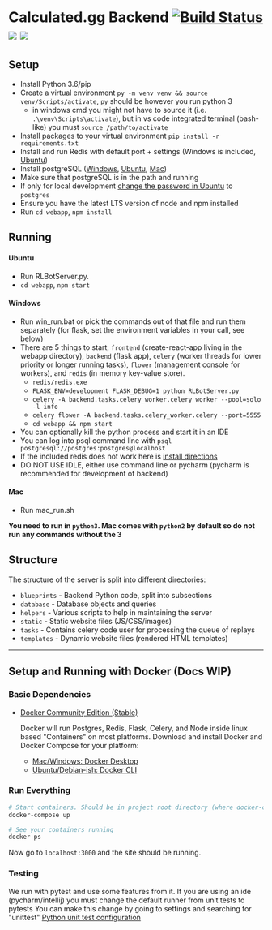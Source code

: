 # Calculated.gg Backend [![Build Status](https://api.travis-ci.org/SaltieRL/DistributedReplays.svg?branch=master)](https://travis-ci.org/SaltieRL/DistributedReplays) [<img src="https://img.shields.io/endpoint.svg?url=https%3A%2F%2Fshieldsio-patreon.herokuapp.com%2Fcalculated">](https://www.patreon.com/calculated)  [<img src="https://img.shields.io/discord/482991399017512960.svg?colorB=7581dc&logo=discord&logoColor=white">](https://discord.gg/c8cArY9)

## Setup
- Install Python 3.6/pip
- Create a virtual environment `py -m venv venv && source venv/Scripts/activate`, `py` should be however you run python 3
  - in windows cmd you might not have to source it (i.e. `.\venv\Scripts\activate`), but in vs code integrated terminal (bash-like) you must `source /path/to/activate`
- Install packages to your virtual environment `pip install -r requirements.txt`
- Install and run Redis with default port + settings (Windows is included, [Ubuntu](https://redis.io/topics/quickstart))
- Install postgreSQL ([Windows](https://www.enterprisedb.com/thank-you-downloading-postgresql?anid=1255928), [Ubuntu](https://www.digitalocean.com/community/tutorials/how-to-install-and-use-postgresql-on-ubuntu-16-04), [Mac](https://stackoverflow.com/a/35308200/2187510))
- Make sure that postgreSQL is in the path and running
- If only for local development [change the password in Ubuntu](https://blog.2ndquadrant.com/how-to-safely-change-the-postgres-user-password-via-psql/) to `postgres`
- Ensure you have the latest LTS version of node and npm installed
- Run `cd webapp`, `npm install`

## Running

#### Ubuntu
- Run RLBotServer.py.
- `cd webapp`, `npm start`

#### Windows
- Run win_run.bat or pick the commands out of that file and run them separately (for flask, set the environment variables in your call, see below)
- There are 5 things to start, `frontend` (create-react-app living in the webapp directory), `backend` (flask app), `celery` (worker threads for lower priority or longer running tasks), `flower` (management console for workers), and `redis` (in memory key-value store).
  - `redis/redis.exe`
  - `FLASK_ENV=development FLASK_DEBUG=1 python RLBotServer.py`
  - `celery -A backend.tasks.celery_worker.celery worker --pool=solo -l info`
  - `celery flower -A backend.tasks.celery_worker.celery --port=5555`
  - `cd webapp && npm start`
- You can optionally kill the python process and start it in an IDE
- You can log into psql command line with `psql postgresql://postgres:postgres@localhost`
- If the included redis does not work here is [install directions](https://dingyuliang.me/redis-3-2-install-redis-windows/)
- DO NOT USE IDLE, either use command line or pycharm (pycharm is recommended for development of backend)

#### Mac
- Run mac_run.sh

**You need to run in `python3`. Mac comes with `python2` by default so do not run any commands without the 3**




## Structure

The structure of the server is split into different directories:

- `blueprints` - Backend Python code, split into subsections
- `database` - Database objects and queries
- `helpers` - Various scripts to help in maintaining the server
- `static` - Static website files (JS/CSS/images)
- `tasks` - Contains celery code user for processing the queue of replays
- `templates` - Dynamic website files (rendered HTML templates)

---

## Setup and Running with Docker (Docs WIP)

### Basic Dependencies

- [Docker Community Edition (Stable)](https://docs.docker.com/install/)

  Docker will run Postgres, Redis, Flask, Celery, and Node inside linux based "Containers" on most platforms.
  Download and install Docker and Docker Compose for your platform:
  - [Mac/Windows: Docker Desktop](https://www.docker.com/products/docker-desktop)
  - [Ubuntu/Debian-ish: Docker CLI](https://docs.docker.com/install/linux/docker-ce/debian/#install-docker-ce)

### Run Everything
```bash
# Start containers. Should be in project root directory (where docker-compose.yml is)
docker-compose up

# See your containers running
docker ps
```

Now go to `localhost:3000` and the site should be running.


### Testing

We run with pytest and use some features from it.
If you are using an ide (pycharm/intellij) you must change the default runner from unit tests to pytests
You can make this change by going to settings and searching for "unittest"
[Python unit test configuration](https://www.jetbrains.com/help/idea/run-debug-configuration-python-unit-test.html)
